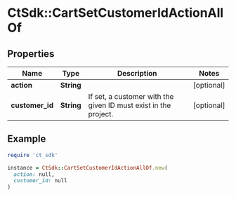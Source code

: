 # CtSdk::CartSetCustomerIdActionAllOf

## Properties

| Name | Type | Description | Notes |
| ---- | ---- | ----------- | ----- |
| **action** | **String** |  | [optional] |
| **customer_id** | **String** | If set, a customer with the given ID must exist in the project. | [optional] |

## Example

```ruby
require 'ct_sdk'

instance = CtSdk::CartSetCustomerIdActionAllOf.new(
  action: null,
  customer_id: null
)
```

